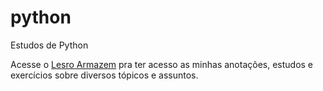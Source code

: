 # python
Estudos de Python

Acesse o <a href="https://31lero31perih31.github.io/armazem/pag-armazem.html">Lesro Armazem</a> pra ter acesso as minhas anotações, estudos e exercícios sobre diversos tópicos e assuntos.
